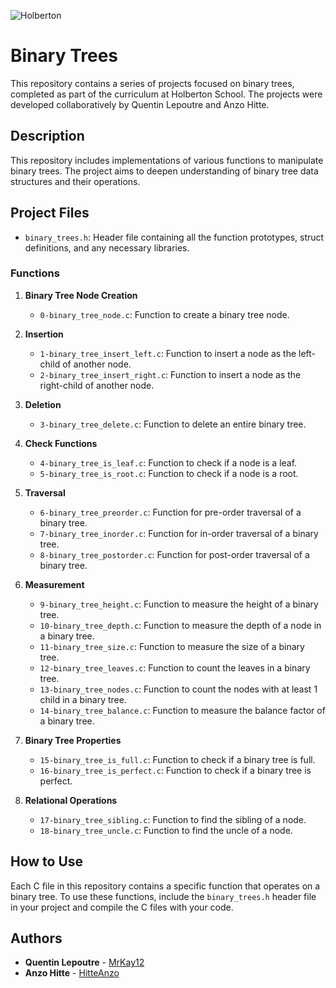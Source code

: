 

![Holberton](https://ml.globenewswire.com/Resource/Download/a08e6c28-55be-44c8-8461-03544f094b38)


# Binary Trees

This repository contains a series of projects focused on binary trees, completed as part of the curriculum at Holberton School. The projects were developed collaboratively by Quentin Lepoutre and Anzo Hitte.

## Description

This repository includes implementations of various functions to manipulate binary trees. The project aims to deepen understanding of binary tree data structures and their operations.

## Project Files

- `binary_trees.h`: Header file containing all the function prototypes, struct definitions, and any necessary libraries.

### Functions

1. **Binary Tree Node Creation**
   - `0-binary_tree_node.c`: Function to create a binary tree node.
  
2. **Insertion**
   - `1-binary_tree_insert_left.c`: Function to insert a node as the left-child of another node.
   - `2-binary_tree_insert_right.c`: Function to insert a node as the right-child of another node.

3. **Deletion**
   - `3-binary_tree_delete.c`: Function to delete an entire binary tree.

4. **Check Functions**
   - `4-binary_tree_is_leaf.c`: Function to check if a node is a leaf.
   - `5-binary_tree_is_root.c`: Function to check if a node is a root.

5. **Traversal**
   - `6-binary_tree_preorder.c`: Function for pre-order traversal of a binary tree.
   - `7-binary_tree_inorder.c`: Function for in-order traversal of a binary tree.
   - `8-binary_tree_postorder.c`: Function for post-order traversal of a binary tree.

6. **Measurement**
   - `9-binary_tree_height.c`: Function to measure the height of a binary tree.
   - `10-binary_tree_depth.c`: Function to measure the depth of a node in a binary tree.
   - `11-binary_tree_size.c`: Function to measure the size of a binary tree.
   - `12-binary_tree_leaves.c`: Function to count the leaves in a binary tree.
   - `13-binary_tree_nodes.c`: Function to count the nodes with at least 1 child in a binary tree.
   - `14-binary_tree_balance.c`: Function to measure the balance factor of a binary tree.

7. **Binary Tree Properties**
   - `15-binary_tree_is_full.c`: Function to check if a binary tree is full.
   - `16-binary_tree_is_perfect.c`: Function to check if a binary tree is perfect.

8. **Relational Operations**
   - `17-binary_tree_sibling.c`: Function to find the sibling of a node.
   - `18-binary_tree_uncle.c`: Function to find the uncle of a node.

## How to Use

Each C file in this repository contains a specific function that operates on a binary tree. To use these functions, include the `binary_trees.h` header file in your project and compile the C files with your code.

## Authors

- **Quentin Lepoutre** - [MrKay12](https://github.com/MrKay12)
- **Anzo Hitte** - [HitteAnzo](https://github.com/HitteAnzo)

